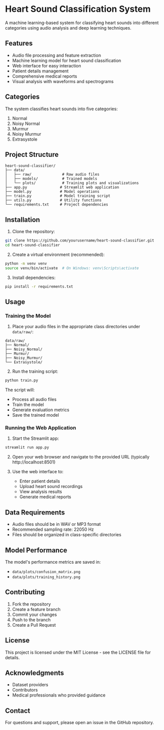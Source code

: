 # Heart Sound Classification System

A machine learning-based system for classifying heart sounds into different categories using audio analysis and deep learning techniques.

## Features

- Audio file processing and feature extraction
- Machine learning model for heart sound classification
- Web interface for easy interaction
- Patient details management
- Comprehensive medical reports
- Visual analysis with waveforms and spectrograms

## Categories

The system classifies heart sounds into five categories:
1. Normal
2. Noisy Normal
3. Murmur
4. Noisy Murmur
5. Extrasystole

## Project Structure

```
heart-sound-classifier/
├── data/
│   ├── raw/              # Raw audio files
│   ├── models/           # Trained models
│   └── plots/            # Training plots and visualizations
├── app.py               # Streamlit web application
├── model.py             # Model operations
├── train.py             # Model training script
├── utils.py             # Utility functions
└── requirements.txt     # Project dependencies
```

## Installation

1. Clone the repository:
```bash
git clone https://github.com/yourusername/heart-sound-classifier.git
cd heart-sound-classifier
```

2. Create a virtual environment (recommended):
```bash
python -m venv venv
source venv/bin/activate  # On Windows: venv\Scripts\activate
```

3. Install dependencies:
```bash
pip install -r requirements.txt
```

## Usage

### Training the Model

1. Place your audio files in the appropriate class directories under `data/raw/`:
```
data/raw/
├── Normal/
├── Noisy_Normal/
├── Murmur/
├── Noisy_Murmur/
└── Extrasystole/
```

2. Run the training script:
```bash
python train.py
```

The script will:
- Process all audio files
- Train the model
- Generate evaluation metrics
- Save the trained model

### Running the Web Application

1. Start the Streamlit app:
```bash
streamlit run app.py
```

2. Open your web browser and navigate to the provided URL (typically http://localhost:8501)

3. Use the web interface to:
   - Enter patient details
   - Upload heart sound recordings
   - View analysis results
   - Generate medical reports

## Data Requirements

- Audio files should be in WAV or MP3 format
- Recommended sampling rate: 22050 Hz
- Files should be organized in class-specific directories

## Model Performance

The model's performance metrics are saved in:
- `data/plots/confusion_matrix.png`
- `data/plots/training_history.png`

## Contributing

1. Fork the repository
2. Create a feature branch
3. Commit your changes
4. Push to the branch
5. Create a Pull Request

## License

This project is licensed under the MIT License - see the LICENSE file for details.

## Acknowledgments

- Dataset providers
- Contributors
- Medical professionals who provided guidance

## Contact

For questions and support, please open an issue in the GitHub repository. 